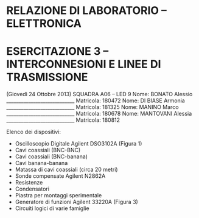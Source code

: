 # RELAZIONE DI LABORATORIO – ELETTRONICA
# ESERCITAZIONE 3 – INTERCONNESIONI E LINEE DI TRASMISSIONE 
(Giovedì 24 Ottobre 2013)
SQUADRA A06  – LED 9
Nome:		 BONATO Alessio		____________________________
Matricola:		180472
Nome:		 DI BIASE Armonia	____________________________
Matricola:		181325
Nome: 		 MANINO Marco		____________________________
Matricola:		180678
Nome:	  	 MANTOVANI Alessia	____________________________
Matricola:		180812

Elenco dei dispositivi:
	
- Oscilloscopio Digitale Agilent DSO3102A  (Figura 1)
- Cavi coassiali (BNC-BNC)
- Cavi coassiali (BNC-banana)
- Cavi banana-banana
- Matassa di cavi coassiali (circa 20 metri)
- Sonde compensate Agilent N2862A
- Resistenze
- Condensatori
- Piastra per montaggi sperimentale 
- Generatore di funzioni Agilent 33220A (Figura 3)
- Circuiti logici di varie famiglie





